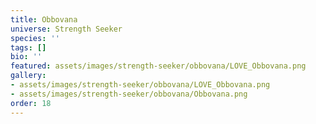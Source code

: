 ```yaml
---
title: Obbovana
universe: Strength Seeker
species: ''
tags: []
bio: ''
featured: assets/images/strength-seeker/obbovana/LOVE_Obbovana.png
gallery:
- assets/images/strength-seeker/obbovana/LOVE_Obbovana.png
- assets/images/strength-seeker/obbovana/Obbovana.png
order: 18
---
```

